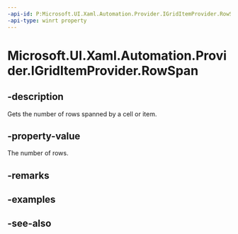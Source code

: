 ```yaml
---
-api-id: P:Microsoft.UI.Xaml.Automation.Provider.IGridItemProvider.RowSpan
-api-type: winrt property
---
```


<!-- Property syntax
public int RowSpan { get; }
-->

# Microsoft.UI.Xaml.Automation.Provider.IGridItemProvider.RowSpan

## -description
Gets the number of rows spanned by a cell or item.

## -property-value
The number of rows.

## -remarks

## -examples

## -see-also
